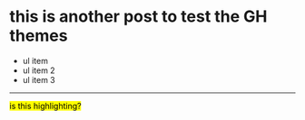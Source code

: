 # this is another post to test the GH themes

* ul item
* ul item 2
* ul item 3

---

<mark> is this highlighting?</mark>   
